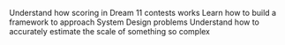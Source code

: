 Understand how scoring in Dream 11 contests works
Learn how to build a framework to approach System Design problems
Understand how to accurately estimate the scale of something so complex
